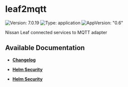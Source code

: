 # leaf2mqtt

![Version: 7.0.19](https://img.shields.io/badge/Version-7.0.19-informational?style=flat-square) ![Type: application](https://img.shields.io/badge/Type-application-informational?style=flat-square) ![AppVersion: "0.6"](https://img.shields.io/badge/AppVersion-"0.6"-informational?style=flat-square)

Nissan Leaf connected services to MQTT adapter

## Available Documentation

- [**Changelog**](CHANGELOG)

- [**Helm Security**](container-security)

- [**Helm Security**](helm-security)

